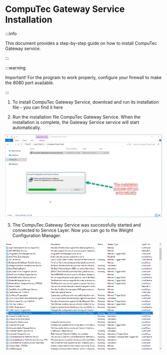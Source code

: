 # CompuTec Gateway Service Installation

:::info

This document provides a step-by-step guide on how to install CompuTec Gateway service.

:::

:::warning

Important! For the program to work properly, configure your firewall to make the 8080 port available.

:::

1. To install CompuTec Gateway Service, download and run its installation file - you can find it here

2. Run the installation file CompuTec Gateway Service. When the installation is complete, the Gateway Service service will start automatically.

![Proxy](./media/proxy-1.png)

3. The CompuTec Gateway Service was successfully started and connected to Service Layer.  Now you can go to the Weight Configuration Manager.

![Services](./media/services.png)

